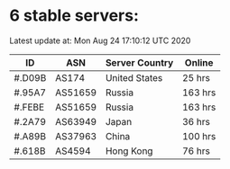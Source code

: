# 6 stable servers:

Latest update at: Mon Aug 24 17:10:12 UTC 2020

| ID | ASN | Server Country | Online |
| -- | --- | -------------- | ------ |
| #.D09B | AS174 | United States | 25 hrs |
| #.95A7 | AS51659 | Russia | 163 hrs |
| #.FEBE | AS51659 | Russia | 163 hrs |
| #.2A79 | AS63949 | Japan | 36 hrs |
| #.A89B | AS37963 | China | 100 hrs |
| #.618B | AS4594 | Hong Kong | 76 hrs |


